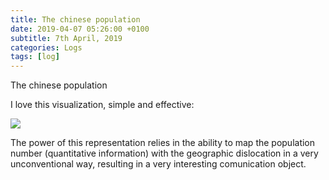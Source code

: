 ```yaml
---
title: The chinese population
date: 2019-04-07 05:26:00 +0100
subtitle: 7th April, 2019
categories: Logs
tags: [log]
---
```


The chinese population

I love this visualization, simple and effective:

![](/assets/log/n730_7fe60c21-7803-4c09-a723-360a0074127b-original.png)

The power of this representation relies in the ability to map the population number (quantitative information) with the geographic dislocation in a very unconventional way, resulting in a very interesting comunication object.